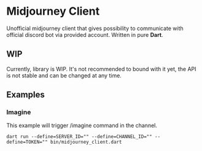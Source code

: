 # Midjourney Client

Unofficial midjourney client that gives possibility to communicate with official discord bot via provided account. Written in pure **Dart**.  

## WIP

Currently, library is WIP. It's not recommended to bound with it yet, the API is not stable and can be changed at any time.

## Examples

### Imagine

This example will trigger /imagine command in the channel.

```shell
dart run --define=SERVER_ID="" --define=CHANNEL_ID="" --define=TOKEN="" bin/midjourney_client.dart
```
